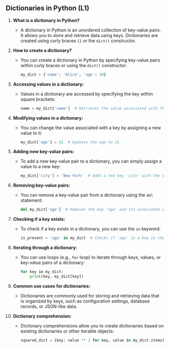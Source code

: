 ## Dictionaries in Python (L1)

1. **What is a dictionary in Python?**
   - A dictionary in Python is an unordered collection of key-value pairs. It allows you to store and retrieve data using keys. Dictionaries are created using curly braces `{}` or the `dict()` constructor.

2. **How to create a dictionary?**
   - You can create a dictionary in Python by specifying key-value pairs within curly braces or using the `dict()` constructor:
     ```python
     my_dict = {'name': 'Alice', 'age': 30}
     ```

3. **Accessing values in a dictionary:**
   - Values in a dictionary are accessed by specifying the key within square brackets:
     ```python
     name = my_dict['name']  # Retrieves the value associated with the key 'name'
     ```

4. **Modifying values in a dictionary:**
   - You can change the value associated with a key by assigning a new value to it:
     ```python
     my_dict['age'] = 31  # Updates the age to 31
     ```

5. **Adding new key-value pairs:**
   - To add a new key-value pair to a dictionary, you can simply assign a value to a new key:
     ```python
     my_dict['city'] = 'New York'  # Adds a new key 'city' with the value 'New York'
     ```

6. **Removing key-value pairs:**
   - You can remove a key-value pair from a dictionary using the `del` statement:
     ```python
     del my_dict['age']  # Removes the key 'age' and its associated value
     ```

7. **Checking if a key exists:**
   - To check if a key exists in a dictionary, you can use the `in` keyword:
     ```python
     is_present = 'age' in my_dict  # Checks if 'age' is a key in the dictionary
     ```

8. **Iterating through a dictionary:**
   - You can use loops (e.g., `for` loop) to iterate through keys, values, or key-value pairs of a dictionary:
     ```python
     for key in my_dict:
         print(key, my_dict[key])
     ```

9. **Common use cases for dictionaries:**
   - Dictionaries are commonly used for storing and retrieving data that is organized by keys, such as configuration settings, database records, or JSON-like data.

10. **Dictionary comprehension:**
    - Dictionary comprehensions allow you to create dictionaries based on existing dictionaries or other iterable objects:
      ```python
      squared_dict = {key: value ** 2 for key, value in my_dict.items()}
      ```
